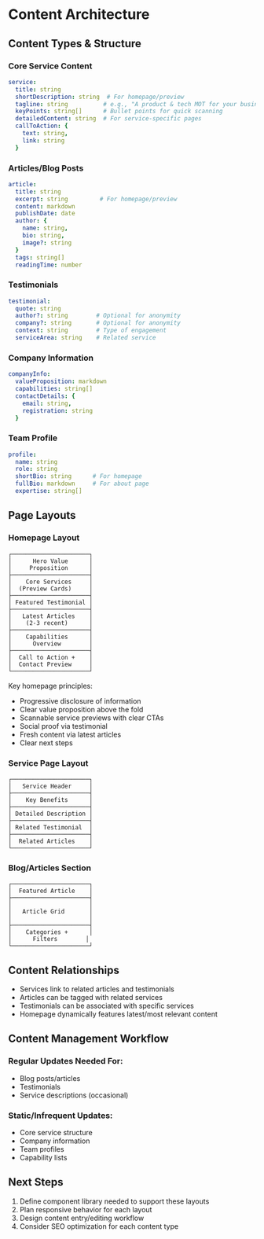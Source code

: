 # Content Architecture

## Content Types & Structure

### Core Service Content
```yaml
service:
  title: string
  shortDescription: string  # For homepage/preview
  tagline: string          # e.g., "A product & tech MOT for your business"
  keyPoints: string[]      # Bullet points for quick scanning
  detailedContent: string  # For service-specific pages
  callToAction: {
    text: string,
    link: string
  }
```

### Articles/Blog Posts
```yaml
article:
  title: string
  excerpt: string         # For homepage/preview
  content: markdown
  publishDate: date
  author: {
    name: string,
    bio: string,
    image?: string
  }
  tags: string[]
  readingTime: number
```

### Testimonials
```yaml
testimonial:
  quote: string
  author?: string        # Optional for anonymity
  company?: string       # Optional for anonymity
  context: string        # Type of engagement
  serviceArea: string    # Related service
```

### Company Information
```yaml
companyInfo:
  valueProposition: markdown
  capabilities: string[]
  contactDetails: {
    email: string,
    registration: string
  }
```

### Team Profile
```yaml
profile:
  name: string
  role: string
  shortBio: string      # For homepage
  fullBio: markdown     # For about page
  expertise: string[]
```

## Page Layouts

### Homepage Layout
```
┌──────────────────────┐
│      Hero Value      │
│     Proposition      │
├──────────────────────┤
│    Core Services     │
│  (Preview Cards)     │
├──────────────────────┤
│ Featured Testimonial │
├──────────────────────┤
│   Latest Articles    │
│    (2-3 recent)      │
├──────────────────────┤
│    Capabilities      │
│      Overview        │
├──────────────────────┤
│  Call to Action +    │
│  Contact Preview     │
└──────────────────────┘
```

Key homepage principles:
- Progressive disclosure of information
- Clear value proposition above the fold
- Scannable service previews with clear CTAs
- Social proof via testimonial
- Fresh content via latest articles
- Clear next steps

### Service Page Layout
```
┌──────────────────────┐
│   Service Header     │
├──────────────────────┤
│    Key Benefits      │
├──────────────────────┤
│ Detailed Description │
├──────────────────────┤
│ Related Testimonial  │
├──────────────────────┤
│  Related Articles    │
└──────────────────────┘
```

### Blog/Articles Section
```
┌──────────────────────┐
│  Featured Article    │
├──────────────────────┤
│                      │
│   Article Grid       │
│                      │
├──────────────────────┤
│    Categories +      │
│      Filters        │
└──────────────────────┘
```

## Content Relationships

- Services link to related articles and testimonials
- Articles can be tagged with related services
- Testimonials can be associated with specific services
- Homepage dynamically features latest/most relevant content

## Content Management Workflow

### Regular Updates Needed For:
- Blog posts/articles
- Testimonials
- Service descriptions (occasional)

### Static/Infrequent Updates:
- Core service structure
- Company information
- Team profiles
- Capability lists

## Next Steps

1. Define component library needed to support these layouts
2. Plan responsive behavior for each layout
3. Design content entry/editing workflow
4. Consider SEO optimization for each content type 